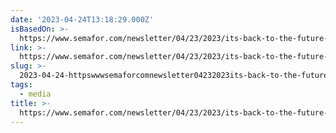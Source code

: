 ```yaml
---
date: '2023-04-24T13:18:29.000Z'
isBasedOn: >-
  https://www.semafor.com/newsletter/04/23/2023/its-back-to-the-future-for-a-diminished-digital-news-business
link: >-
  https://www.semafor.com/newsletter/04/23/2023/its-back-to-the-future-for-a-diminished-digital-news-business
slug: >-
  2023-04-24-httpswwwsemaforcomnewsletter04232023its-back-to-the-future-for-a-diminished-digital-news-business
tags:
  - media
title: >-
  https://www.semafor.com/newsletter/04/23/2023/its-back-to-the-future-for-a-diminished-digital-news-business
---
```


